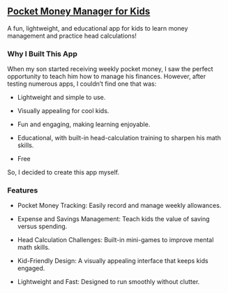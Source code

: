 ## [Pocket Money Manager for Kids](https://victorskohle.netlify.app/)

A fun, lightweight, and educational app for kids to learn money management and practice head calculations!

### **Why I Built This App**

When my son started receiving weekly pocket money, I saw the perfect opportunity to teach him how to manage his finances. However, after testing numerous apps, I couldn’t find one that was:

- Lightweight and simple to use.

- Visually appealing for cool kids.

- Fun and engaging, making learning enjoyable.

- Educational, with built-in head-calculation training to sharpen his math skills.

- Free

So, I decided to create this app myself.

### **Features**

- Pocket Money Tracking: Easily record and manage weekly allowances.

- Expense and Savings Management: Teach kids the value of saving versus spending.

- Head Calculation Challenges: Built-in mini-games to improve mental math skills.

- Kid-Friendly Design: A visually appealing interface that keeps kids engaged.

- Lightweight and Fast: Designed to run smoothly without clutter.

